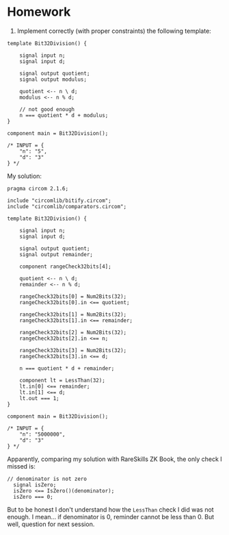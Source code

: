 # Homework

1. Implement correctly (with proper constraints) the following template:
```circom
template Bit32Division() {

    signal input n;
    signal input d;

    signal output quotient;
    signal output modulus;

    quotient <-- n \ d;
    modulus <-- n % d;

    // not good enough
    n === quotient * d + modulus;
}

component main = Bit32Division();

/* INPUT = {
    "n": "5",
    "d": "3"
} */
```

My solution:
```circom
pragma circom 2.1.6;

include "circomlib/bitify.circom";
include "circomlib/comparators.circom";

template Bit32Division() {

    signal input n;
    signal input d;

    signal output quotient;
    signal output remainder;

    component rangeCheck32bits[4];

    quotient <-- n \ d;
    remainder <-- n % d;

    rangeCheck32bits[0] = Num2Bits(32);
    rangeCheck32bits[0].in <== quotient;

    rangeCheck32bits[1] = Num2Bits(32);
    rangeCheck32bits[1].in <== remainder;

    rangeCheck32bits[2] = Num2Bits(32);
    rangeCheck32bits[2].in <== n;

    rangeCheck32bits[3] = Num2Bits(32);
    rangeCheck32bits[3].in <== d;

    n === quotient * d + remainder;

    component lt = LessThan(32);
    lt.in[0] <== remainder;
    lt.in[1] <== d;
    lt.out === 1;
}

component main = Bit32Division();

/* INPUT = {
    "n": "5000000",
    "d": "3"
} */
```

Apparently, comparing my solution with RareSkills ZK Book, the only check I missed is:
```circom
// denominator is not zero
  signal isZero;
  isZero <== IsZero()(denominator);
  isZero === 0;
```

But to be honest I don't understand how the `LessThan` check I did was not enough. I mean... if denominator is 0, reminder cannot be less than 0. But well, question for next session.